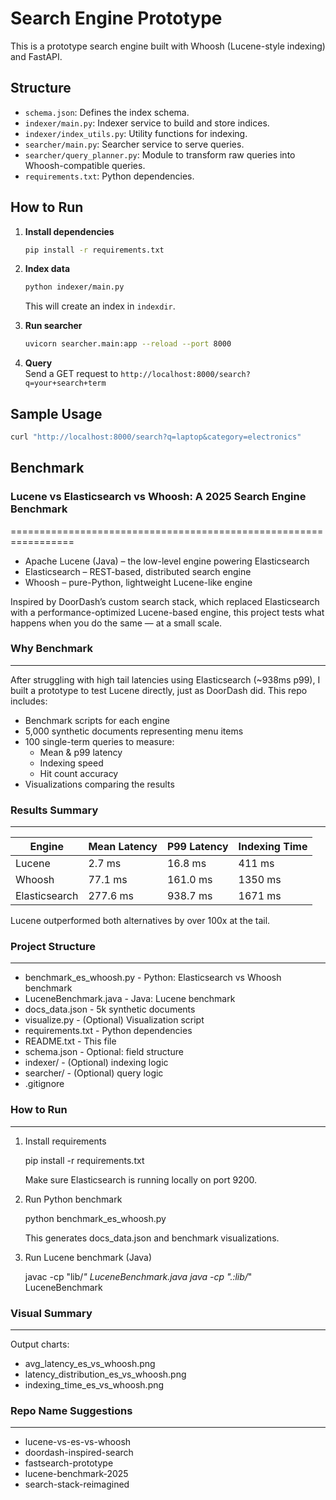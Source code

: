 # Search Engine Prototype

This is a prototype search engine built with Whoosh (Lucene-style indexing) and FastAPI.

## Structure

- `schema.json`: Defines the index schema.
- `indexer/main.py`: Indexer service to build and store indices.
- `indexer/index_utils.py`: Utility functions for indexing.
- `searcher/main.py`: Searcher service to serve queries.
- `searcher/query_planner.py`: Module to transform raw queries into Whoosh-compatible queries.
- `requirements.txt`: Python dependencies.

## How to Run

1. **Install dependencies**

   ```bash
   pip install -r requirements.txt
   ```

2. **Index data**

   ```bash
   python indexer/main.py
   ```

   This will create an index in `indexdir`.

3. **Run searcher**

   ```bash
   uvicorn searcher.main:app --reload --port 8000
   ```

4. **Query**  
   Send a GET request to `http://localhost:8000/search?q=your+search+term`

## Sample Usage

```bash
curl "http://localhost:8000/search?q=laptop&category=electronics"
```

## Benchmark

### Lucene vs Elasticsearch vs Whoosh: A 2025 Search Engine Benchmark

=================================================================

- Apache Lucene (Java) – the low-level engine powering Elasticsearch
- Elasticsearch – REST-based, distributed search engine
- Whoosh – pure-Python, lightweight Lucene-like engine

Inspired by DoorDash’s custom search stack, which replaced Elasticsearch with a performance-optimized Lucene-based engine, this project tests what happens when you do the same — at a small scale.

### Why Benchmark

---

After struggling with high tail latencies using Elasticsearch (~938ms p99), I built a prototype to test Lucene directly, just as DoorDash did. This repo includes:

- Benchmark scripts for each engine
- 5,000 synthetic documents representing menu items
- 100 single-term queries to measure:
  - Mean & p99 latency
  - Indexing speed
  - Hit count accuracy
- Visualizations comparing the results

### Results Summary

---

| Engine        | Mean Latency | P99 Latency | Indexing Time |
| ------------- | ------------ | ----------- | ------------- |
| Lucene        | 2.7 ms       | 16.8 ms     | 411 ms        |
| Whoosh        | 77.1 ms      | 161.0 ms    | 1350 ms       |
| Elasticsearch | 277.6 ms     | 938.7 ms    | 1671 ms       |

Lucene outperformed both alternatives by over 100x at the tail.

### Project Structure

---

- benchmark_es_whoosh.py - Python: Elasticsearch vs Whoosh benchmark
- LuceneBenchmark.java - Java: Lucene benchmark
- docs_data.json - 5k synthetic documents
- visualize.py - (Optional) Visualization script
- requirements.txt - Python dependencies
- README.txt - This file
- schema.json - Optional: field structure
- indexer/ - (Optional) indexing logic
- searcher/ - (Optional) query logic
- .gitignore

### How to Run

---

1. Install requirements

   pip install -r requirements.txt

   Make sure Elasticsearch is running locally on port 9200.

2. Run Python benchmark

   python benchmark_es_whoosh.py

   This generates docs_data.json and benchmark visualizations.

3. Run Lucene benchmark (Java)

   javac -cp "lib/_" LuceneBenchmark.java java -cp ".:lib/_" LuceneBenchmark

### Visual Summary

---

Output charts:

- avg_latency_es_vs_whoosh.png
- latency_distribution_es_vs_whoosh.png
- indexing_time_es_vs_whoosh.png

### Repo Name Suggestions

---

- lucene-vs-es-vs-whoosh
- doordash-inspired-search
- fastsearch-prototype
- lucene-benchmark-2025
- search-stack-reimagined
